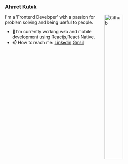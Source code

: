 ### Ahmet Kutuk 

<img width="35%" align="right" alt="Github" src="https://user-images.githubusercontent.com/48678280/88862734-4903af80-d201-11ea-968b-9c939d88a37c.gif" />

I'm a 'Frontend Developer' with a passion for problem solving and being useful to people.

- 🔭 I’m currently working web and mobile development using Reactjs,React-Native.
- 📫 How to reach me: [Linkedin](https://www.linkedin.com/in/ahmetkutuk/) [Gmail](mailto:ahmetcankutk@gmail.com)
